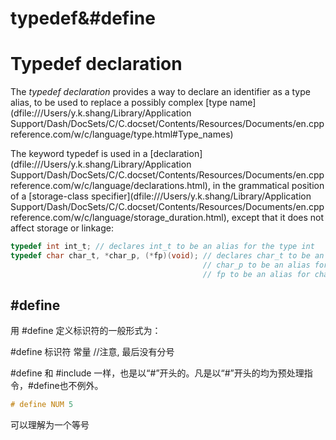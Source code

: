 # typedef&#define





# Typedef declaration

The *typedef declaration* provides a way to declare an identifier as a type alias, to be used to replace a possibly complex [type name](dfile:///Users/y.k.shang/Library/Application Support/Dash/DocSets/C/C.docset/Contents/Resources/Documents/en.cppreference.com/w/c/language/type.html#Type_names)

The keyword typedef is used in a [declaration](dfile:///Users/y.k.shang/Library/Application Support/Dash/DocSets/C/C.docset/Contents/Resources/Documents/en.cppreference.com/w/c/language/declarations.html), in the grammatical position of a [storage-class specifier](dfile:///Users/y.k.shang/Library/Application Support/Dash/DocSets/C/C.docset/Contents/Resources/Documents/en.cppreference.com/w/c/language/storage_duration.html), except that it does not affect storage or linkage:

```c
typedef int int_t; // declares int_t to be an alias for the type int
typedef char char_t, *char_p, (*fp)(void); // declares char_t to be an alias for char
                                           // char_p to be an alias for char*
                                           // fp to be an alias for char(*)(void)
```



## #define

用 #define 定义标识符的一般形式为：

\#define 标识符 常量  //注意, 最后没有分号

\#define 和 #include 一样，也是以“#”开头的。凡是以“#”开头的均为预处理指令，#define也不例外。

```c
# define NUM 5
```

可以理解为一个等号


